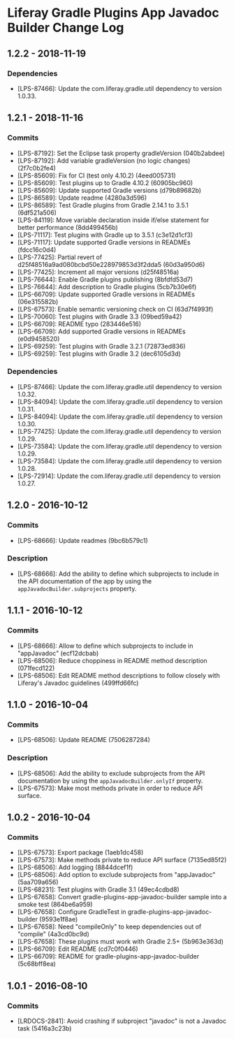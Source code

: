 # Liferay Gradle Plugins App Javadoc Builder Change Log

## 1.2.2 - 2018-11-19

### Dependencies
- [LPS-87466]: Update the com.liferay.gradle.util dependency to version 1.0.33.

## 1.2.1 - 2018-11-16

### Commits
- [LPS-87192]: Set the Eclipse task property gradleVersion (040b2abdee)
- [LPS-87192]: Add variable gradleVersion (no logic changes) (2f7c0b2fe4)
- [LPS-85609]: Fix for CI (test only 4.10.2) (4eed005731)
- [LPS-85609]: Test plugins up to Gradle 4.10.2 (60905bc960)
- [LPS-85609]: Update supported Gradle versions (d79b89682b)
- [LPS-86589]: Update readme (4280a3d596)
- [LPS-86589]: Test Gradle plugins from Gradle 2.14.1 to 3.5.1 (6df521a506)
- [LPS-84119]: Move variable declaration inside if/else statement for better
performance (8dd499456b)
- [LPS-71117]: Test plugins with Gradle up to 3.5.1 (c3e12d1cf3)
- [LPS-71117]: Update supported Gradle versions in READMEs (fdcc16c0d4)
- [LPS-77425]: Partial revert of d25f48516a9ad080bcbd50e228979853d3f2dda5
(60d3a950d6)
- [LPS-77425]: Increment all major versions (d25f48516a)
- [LPS-76644]: Enable Gradle plugins publishing (8bfdfd53d7)
- [LPS-76644]: Add description to Gradle plugins (5cb7b30e6f)
- [LPS-66709]: Update supported Gradle versions in READMEs (06e315582b)
- [LPS-67573]: Enable semantic versioning check on CI (63d7f4993f)
- [LPS-70060]: Test plugins with Gradle 3.3 (09bed59a42)
- [LPS-66709]: README typo (283446e516)
- [LPS-66709]: Add supported Gradle versions in READMEs (e0d9458520)
- [LPS-69259]: Test plugins with Gradle 3.2.1 (72873ed836)
- [LPS-69259]: Test plugins with Gradle 3.2 (dec6105d3d)

### Dependencies
- [LPS-87466]: Update the com.liferay.gradle.util dependency to version 1.0.32.
- [LPS-84094]: Update the com.liferay.gradle.util dependency to version 1.0.31.
- [LPS-84094]: Update the com.liferay.gradle.util dependency to version 1.0.30.
- [LPS-77425]: Update the com.liferay.gradle.util dependency to version 1.0.29.
- [LPS-73584]: Update the com.liferay.gradle.util dependency to version 1.0.29.
- [LPS-73584]: Update the com.liferay.gradle.util dependency to version 1.0.28.
- [LPS-72914]: Update the com.liferay.gradle.util dependency to version 1.0.27.

## 1.2.0 - 2016-10-12

### Commits
- [LPS-68666]: Update readmes (9bc6b579c1)

### Description
- [LPS-68666]: Add the ability to define which subprojects to include in the API
documentation of the app by using the `appJavadocBuilder.subprojects` property.

## 1.1.1 - 2016-10-12

### Commits
- [LPS-68666]: Allow to define which subprojects to include in "appJavadoc"
(ecf12dcbab)
- [LPS-68506]: Reduce choppiness in README method description (071fecd122)
- [LPS-68506]: Edit README method descriptions to follow closely with Liferay's
Javadoc guidelines (499ffd66fc)

## 1.1.0 - 2016-10-04

### Commits
- [LPS-68506]: Update README (7506287284)

### Description
- [LPS-68506]: Add the ability to exclude subprojects from the API documentation
by using the `appJavadocBuilder.onlyIf` property.
- [LPS-67573]: Make most methods private in order to reduce API surface.

## 1.0.2 - 2016-10-04

### Commits
- [LPS-67573]: Export package (1aeb1dc458)
- [LPS-67573]: Make methods private to reduce API surface (7135ed85f2)
- [LPS-68506]: Add logging (8844dcef1f)
- [LPS-68506]: Add option to exclude subprojects from "appJavadoc" (5aa709a656)
- [LPS-68231]: Test plugins with Gradle 3.1 (49ec4cdbd8)
- [LPS-67658]: Convert gradle-plugins-app-javadoc-builder sample into a smoke
test (864be6a959)
- [LPS-67658]: Configure GradleTest in gradle-plugins-app-javadoc-builder
(9593e1f8ae)
- [LPS-67658]: Need "compileOnly" to keep dependencies out of "compile"
(4a3cd0bc9d)
- [LPS-67658]: These plugins must work with Gradle 2.5+ (5b963e363d)
- [LPS-66709]: Edit README (cd7c0f0446)
- [LPS-66709]: README for gradle-plugins-app-javadoc-builder (5c68bff8ea)

## 1.0.1 - 2016-08-10

### Commits
- [LRDOCS-2841]: Avoid crashing if subproject "javadoc" is not a Javadoc task
(5416a3c23b)